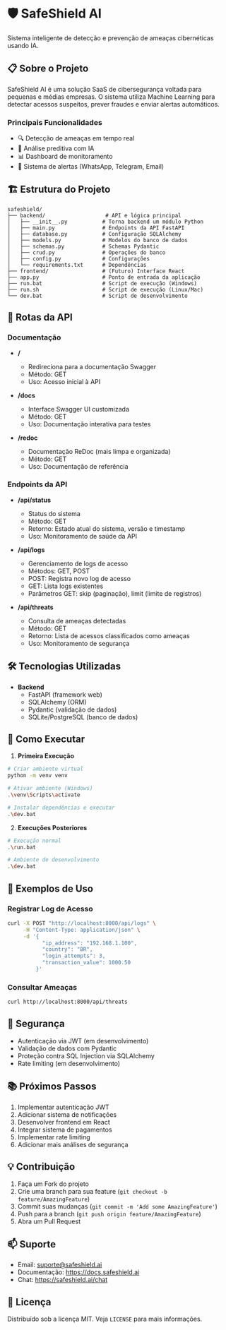 # 🛡️ SafeShield AI

Sistema inteligente de detecção e prevenção de ameaças cibernéticas usando IA.

## 📋 Sobre o Projeto

SafeShield AI é uma solução SaaS de cibersegurança voltada para pequenas e médias empresas. O sistema utiliza Machine Learning para detectar acessos suspeitos, prever fraudes e enviar alertas automáticos.

### Principais Funcionalidades

- 🔍 Detecção de ameaças em tempo real
- 🤖 Análise preditiva com IA
- 📊 Dashboard de monitoramento
- 🔔 Sistema de alertas (WhatsApp, Telegram, Email)

## 🏗️ Estrutura do Projeto

```
safeshield/
├── backend/                   # API e lógica principal
│   ├── __init__.py           # Torna backend um módulo Python
│   ├── main.py               # Endpoints da API FastAPI
│   ├── database.py           # Configuração SQLAlchemy
│   ├── models.py             # Modelos do banco de dados
│   ├── schemas.py            # Schemas Pydantic
│   ├── crud.py               # Operações do banco
│   ├── config.py             # Configurações
│   └── requirements.txt      # Dependências
├── frontend/                 # (Futuro) Interface React
├── app.py                    # Ponto de entrada da aplicação
├── run.bat                   # Script de execução (Windows)
├── run.sh                    # Script de execução (Linux/Mac)
└── dev.bat                   # Script de desenvolvimento
```

## 🚀 Rotas da API

### Documentação

- **/**

  - Redireciona para a documentação Swagger
  - Método: GET
  - Uso: Acesso inicial à API

- **/docs**

  - Interface Swagger UI customizada
  - Método: GET
  - Uso: Documentação interativa para testes

- **/redoc**
  - Documentação ReDoc (mais limpa e organizada)
  - Método: GET
  - Uso: Documentação de referência

### Endpoints da API

- **/api/status**

  - Status do sistema
  - Método: GET
  - Retorno: Estado atual do sistema, versão e timestamp
  - Uso: Monitoramento de saúde da API

- **/api/logs**

  - Gerenciamento de logs de acesso
  - Métodos: GET, POST
  - POST: Registra novo log de acesso
  - GET: Lista logs existentes
  - Parâmetros GET: skip (paginação), limit (limite de registros)

- **/api/threats**
  - Consulta de ameaças detectadas
  - Método: GET
  - Retorno: Lista de acessos classificados como ameaças
  - Uso: Monitoramento de segurança

## 🛠️ Tecnologias Utilizadas

- **Backend**
  - FastAPI (framework web)
  - SQLAlchemy (ORM)
  - Pydantic (validação de dados)
  - SQLite/PostgreSQL (banco de dados)

## 🚦 Como Executar

1. **Primeira Execução**

```bash
# Criar ambiente virtual
python -m venv venv

# Ativar ambiente (Windows)
.\venv\Scripts\activate

# Instalar dependências e executar
.\dev.bat
```

2. **Execuções Posteriores**

```bash
# Execução normal
.\run.bat

# Ambiente de desenvolvimento
.\dev.bat
```

## 📝 Exemplos de Uso

### Registrar Log de Acesso

```bash
curl -X POST "http://localhost:8000/api/logs" \
     -H "Content-Type: application/json" \
     -d '{
           "ip_address": "192.168.1.100",
           "country": "BR",
           "login_attempts": 3,
           "transaction_value": 1000.50
         }'
```

### Consultar Ameaças

```bash
curl http://localhost:8000/api/threats
```

## 🔐 Segurança

- Autenticação via JWT (em desenvolvimento)
- Validação de dados com Pydantic
- Proteção contra SQL Injection via SQLAlchemy
- Rate limiting (em desenvolvimento)

## 📚 Próximos Passos

1. Implementar autenticação JWT
2. Adicionar sistema de notificações
3. Desenvolver frontend em React
4. Integrar sistema de pagamentos
5. Implementar rate limiting
6. Adicionar mais análises de segurança

## 💡 Contribuição

1. Faça um Fork do projeto
2. Crie uma branch para sua feature (`git checkout -b feature/AmazingFeature`)
3. Commit suas mudanças (`git commit -m 'Add some AmazingFeature'`)
4. Push para a branch (`git push origin feature/AmazingFeature`)
5. Abra um Pull Request

## 📫 Suporte

- Email: suporte@safeshield.ai
- Documentação: https://docs.safeshield.ai
- Chat: https://safeshield.ai/chat

## 📄 Licença

Distribuído sob a licença MIT. Veja `LICENSE` para mais informações.
